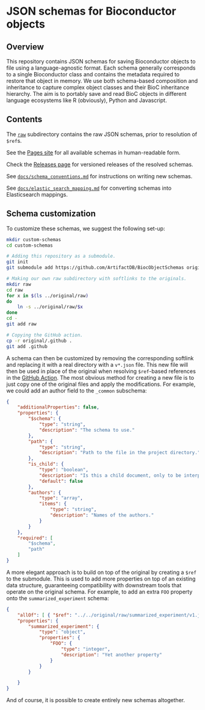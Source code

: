 # JSON schemas for Bioconductor objects

## Overview

This repository contains JSON schemas for saving Bioconductor objects to file using a language-agnostic format.
Each schema generally corresponds to a single Bioconductor class and contains the metadata required to restore that object in memory.
We use both schema-based composition and inheritance to capture complex object classes and their BioC inheritance hierarchy.
The aim is to portably save and read BioC objects in different language ecosystems like R (obviously), Python and Javascript.

## Contents

The [`raw`](raw) subdirectory contains the raw JSON schemas, prior to resolution of `$ref`s.

See the [Pages site](https://artifactdb.github.io/BiocObjectSchemas) for all available schemas in human-readable form.

Check the [Releases page](https://github.com/ArtifactDB/BiocObjectSchemas/releases) for versioned releases of the resolved schemas.

See [`docs/schema_conventions.md`](docs/schema_conventions.md) for instructions on writing new schemas.

See [`docs/elastic_search_mapping.md`](docs/elastic_search_mapping.md) for converting schemas into Elasticsearch mappings.

## Schema customization 

To customize these schemas, we suggest the following set-up:

```sh
mkdir custom-schemas
cd custom-schemas

# Adding this repository as a submodule.
git init
git submodule add https://github.com/ArtifactDB/BiocObjectSchemas original

# Making our own raw subdirectory with softlinks to the originals.
mkdir raw
cd raw
for x in $(ls ../original/raw) 
do
    ln -s ../original/raw/$x
done
cd -
git add raw

# Copying the GitHub action.
cp -r original/.github .
git add .github
```

A schema can then be customized by removing the corresponding softlink and replacing it with a real directory with a `v*.json` file.
This new file will then be used in place of the original when resolving `$ref`-based references in the [GitHub Action](.github/workflows/build.yaml).
The most obvious method for creating a new file is to just copy one of the original files and apply the modifications.
For example, we could add an author field to the `_common` subschema:

```json
{
    "additionalProperties": false,
    "properties": {
        "$schema": {
            "type": "string",
            "description": "The schema to use."
        },
        "path": {
            "type": "string",
            "description": "Path to the file in the project directory."
        },
        "is_child": {
            "type": "boolean",
            "description": "Is this a child document, only to be interpreted in the context of the parent document from which it is linked? This may have implications for search and metadata requirements.",
            "default": false
        },
        "authors": {
            "type": "array",
            "items": {
                "type": "string",
                "description": "Names of the authors."
            }
        }
    },
    "required": [
        "$schema",
        "path"
    ]
}
```

A more elegant approach is to build on top of the original by creating a `$ref` to the submodule.
This is used to add more properties on top of an existing data structure, guaranteeing compatibility with downstream tools that operate on the original schema. 
For example, to add an extra `FOO` property onto the `summarized_experiment` schema:

```json
{
    "allOf": [ { "$ref": "../../original/raw/summarized_experiment/v1.json" } ],
    "properties": {
        "summarized_experiment": {
            "type": "object",
            "properties": {
                "FOO": {
                    "type": "integer",
                    "description": "Yet another property"
                }
            }
        }

    }
}
```

And of course, it is possible to create entirely new schemas altogether.
